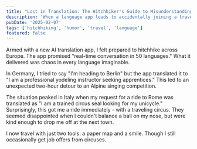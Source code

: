 ```yaml
---
title: "Lost in Translation: The Hitchhiker's Guide to Misunderstandings"
description: 'When a language app leads to accidentally joining a traveling circus'
pubDate: '2025-02-07'
tags: ['hitchhiking', 'humor', 'travel', 'language']
featured: false
---
```


Armed with a new AI translation app, I felt prepared to hitchhike across Europe. The app promised "real-time conversation in 50 languages." What it delivered was chaos in every language imaginable.

In Germany, I tried to say "I'm heading to Berlin" but the app translated it to "I am a professional yodeling instructor seeking apprentices." This led to an unexpected two-hour detour to an Alpine singing competition.

The situation peaked in Italy when my request for a ride to Rome was translated as "I am a trained circus seal looking for my unicycle." Surprisingly, this got me a ride immediately - with a traveling circus. They seemed disappointed when I couldn't balance a ball on my nose, but were kind enough to drop me off at the next town.

I now travel with just two tools: a paper map and a smile. Though I still occasionally get job offers from circuses.
